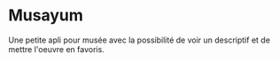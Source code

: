 # Musayum

Une petite apli pour musée avec la possibilité de voir un descriptif et de mettre l'oeuvre en favoris.
